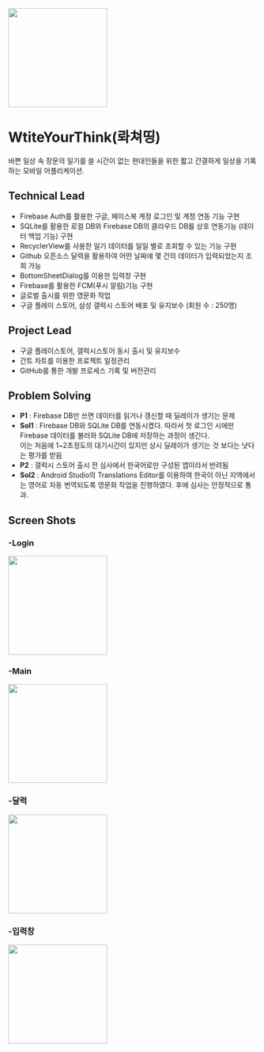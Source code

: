 <img src="https://user-images.githubusercontent.com/83625797/132083273-a7608015-11aa-4adc-92e1-eb49c0359b4b.png" width="200" >

# WtiteYourThink(롸쳐띵)  

바쁜 일상 속 장문의 일기를 쓸 시간이 없는 현대인들을 위한 짧고 간결하게 일상을 기록하는 모바일 어플리케이션.



## Technical Lead
* Firebase Auth를 활용한 구글, 페이스북 계정 로그인 및 계정 연동 기능 구현
* SQLite를 활용한 로컬 DB와 Firebase DB의 클라우드 DB를 상호 연동기능 (데이터 백업 기능) 구현
* RecyclerView를 사용한 일기 데이터를 일일 별로 조회할 수 있는 기능 구현
* Github 오픈소스 달력을 활용하여 어떤 날짜에 몇 건의 데이터가 입력되었는지 조회 가능
* BottomSheetDialog를 이용한 입력창 구현
* Firebase를 활용한 FCM(푸시 알림)기능 구현
* 글로벌 출시를 위한 영문화 작업
* 구글 플레이 스토어, 삼성 갤럭시 스토어 배포 및 유지보수 (회원 수 : 250명)

## Project Lead  
* 구글 플레이스토어, 갤럭시스토어 동시 출시 및 유지보수
* 간트 차트를 이용한 프로젝트 일정관리 
* GitHub를 통한 개발 프로세스 기록 및 버전관리  

## Problem Solving
* **P1** : Firebase DB만 쓰면 데이터를 읽거나 갱신할 때 딜레이가 생기는 문제
* **Sol1** : Firebase DB와 SQLite DB를 연동시켰다. 따라서 첫 로그인 시에만 Firebase 데이터를 불러와 SQLite DB에 저장하는 과정이 생긴다.  
  이는 처음에 1~2초정도의 대기시간이 있지만 상시 딜레이가 생기는 것 보다는 낫다는 평가를 받음
* **P2** : 갤럭시 스토어 출시 전 심사에서 한국어로만 구성된 앱이라서 반려됨
* **Sol2** :  Android Studio의 Translations Editor를 이용하여 한국이 아닌 지역에서는 영어로 자동 번역되도록 영문화 작업을 진행하였다. 후에 심사는 안정적으로 통과.

## Screen Shots
### -Login  
 <img src="https://user-images.githubusercontent.com/83625797/132083289-1affdb6c-0687-484a-bb82-af972ba41210.jpg" width = "200">  
 
### -Main  
<img src="https://user-images.githubusercontent.com/83625797/132083293-be3a9018-912e-4760-882b-50126022b5da.jpg" width= "200">  

### -달력
<img src="https://user-images.githubusercontent.com/83625797/132083294-a54b4f5b-1081-4ac9-a2b3-e36169855112.jpg" width = "200">  

### -입력창
<img src="https://user-images.githubusercontent.com/83625797/132083382-6f9edbf7-d10a-4007-b77b-e50ffb33de2e.jpg" width = "200">

